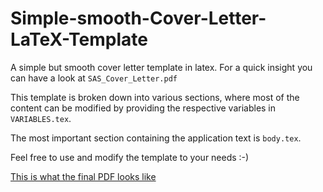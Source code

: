 # Simple-smooth-Cover-Letter-LaTeX-Template

A simple but smooth cover letter template in latex.
For a quick insight you can have a look at ```SAS_Cover_Letter.pdf```

This template is broken down into various sections, where most of the content can be modified by providing the respective variables in ```VARIABLES.tex```.

The most important section containing the application text is ```body.tex```.

Feel free to use and modify the template to your needs :-)

[This is what the final PDF looks like](SAS_Cover_Letter.pdf)
